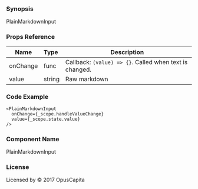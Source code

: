### Synopsis

PlainMarkdownInput

### Props Reference

| Name                           | Type                    | Description                                                 |
| ------------------------------ | :---------------------- | ----------------------------------------------------------- |
| onChange                       | func                    | Callback: `(value) => {}`. Called when text is changed.     |
| value                          | string                  | Raw markdown                                                |

### Code Example

```
<PlainMarkdownInput
  onChange={_scope.handleValueChange}
  value={_scope.state.value}
/>
```

### Component Name

PlainMarkdownInput

### License

Licensed by © 2017 OpusCapita
